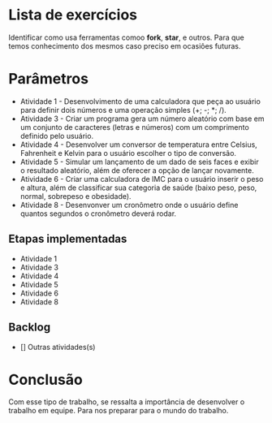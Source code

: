 # Lista de exercícios
Identificar como usa ferramentas comoo __fork__, __star__, e outros. Para que temos conhecimento dos mesmos caso preciso em ocasiôes futuras.

# Parâmetros
- Atividade 1 - Desenvolvimento de uma calculadora que peça ao usuário para definir dois números e uma operação simples (+; -; *; /).
- Atividade 3 - Criar um programa gera um número aleatório com base em um conjunto de caracteres (letras e números) com um comprimento definido pelo usuário.
- Atividade 4 - Desenvolver um conversor de temperatura entre Celsius, Fahrenheit e Kelvin para o usuário escolher o tipo de conversão.
- Atividade 5 - Simular um lançamento de um dado de seis faces e exibir o resultado aleatório, além de oferecer a opção de lançar novamente.
- Atividade 6 - Criar uma calculadora de IMC para o usuário inserir o peso e altura, além de classificar sua categoria de saúde (baixo peso, peso, normal, sobrepeso e obesidade).
- Atividade 8 - Desenvonver um cronômetro onde o usuário define quantos segundos o cronômetro deverá rodar.

## Etapas implementadas
- Atividade 1
- Atividade 3
- Atividade 4
- Atividade 5
- Atividade 6
- Atividade 8
## Backlog
- [] Outras atividades(s)
 
# Conclusão
Com esse tipo de trabalho, se ressalta a importância de desenvolver o trabalho em equipe. Para nos preparar para o mundo do trabalho. 
